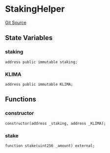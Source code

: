# StakingHelper
[Git Source](https://github.com/KlimaDAO/klimadao-solidity/blob/b4fb0f4685d5fe4c80ffc162389dfe0abdfe9f39/src/protocol/staking/regular/StakingHelper.sol)


## State Variables
### staking

```solidity
address public immutable staking;
```


### KLIMA

```solidity
address public immutable KLIMA;
```


## Functions
### constructor


```solidity
constructor(address _staking, address _KLIMA);
```

### stake


```solidity
function stake(uint256 _amount) external;
```

